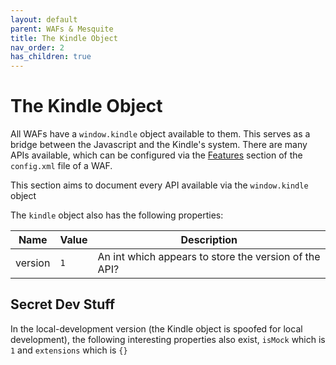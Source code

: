 ```yaml
---
layout: default
parent: WAFs & Mesquite
title: The Kindle Object
nav_order: 2
has_children: true
---
```


# The Kindle Object
All WAFs have a `window.kindle` object available to them. This serves as a bridge between the Javascript and the Kindle's system.
There are many APIs available, which can be configured via the [Features](../understanding-config-xml.html#features) section of the `config.xml` file of a WAF.

This section aims to document every API available via the `window.kindle` object

The `kindle` object also has the following properties:

| Name    | Value   | Description                                           |
|---------|---------|-------------------------------------------------------|
| version | `1`     | An int which appears to store the version of the API? |


## Secret Dev Stuff
In the local-development version (the Kindle object is spoofed for local development), the following interesting properties also exist, `isMock` which is `1` and `extensions` which is `{}`